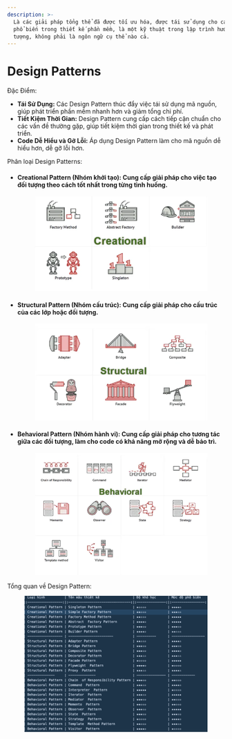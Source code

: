 ```yaml
---
description: >-
  Là các giải pháp tổng thể đã được tối ưu hóa, được tái sử dụng cho các vấn đề
  phổ biến trong thiết kế phần mềm, là một kỹ thuật trong lập trình hướng đối
  tượng, không phải là ngôn ngữ cụ thể nào cả.
---
```


# Design Patterns

Đặc Điểm:

* **Tái Sử Dụng:** Các Design Pattern thúc đẩy việc tái sử dụng mã nguồn, giúp phát triển phần mềm nhanh hơn và giảm tổng chi phí.
* **Tiết Kiệm Thời Gian:** Design Pattern cung cấp cách tiếp cận chuẩn cho các vấn đề thường gặp, giúp tiết kiệm thời gian trong thiết kế và phát triển.
* **Code Dễ Hiểu và Gỡ Lỗi:** Áp dụng Design Pattern làm cho mã nguồn dễ hiểu hơn, dễ gỡ lỗi hơn.

Phân loại Design Patterns:

*   #### Creational Pattern (Nhóm khởi tạo): Cung cấp giải pháp cho việc tạo đối tượng theo cách tốt nhất trong từng tình huống. <a href="#id-1-creational-pattern-nhom-khoi-tao-7" id="id-1-creational-pattern-nhom-khoi-tao-7"></a>



    <figure><img src=".gitbook/assets/image (12).png" alt=""><figcaption></figcaption></figure>
*   #### &#x20;Structural Pattern (Nhóm cấu trúc): Cung cấp giải pháp cho cấu trúc của các lớp hoặc đối tượng. <a href="#id-2-structural-pattern-nhom-cau-truc-8" id="id-2-structural-pattern-nhom-cau-truc-8"></a>



    <figure><img src=".gitbook/assets/image (14).png" alt=""><figcaption></figcaption></figure>
*   #### Behavioral Pattern (Nhóm hành vi): Cung cấp giải pháp cho tương tác giữa các đối tượng, làm cho code có khả năng mở rộng và dễ bảo trì. <a href="#id-3-behavioral-pattern-nhom-hanh-vi-9" id="id-3-behavioral-pattern-nhom-hanh-vi-9"></a>



    <figure><img src=".gitbook/assets/image (16).png" alt=""><figcaption></figcaption></figure>



Tổng quan về Design Pattern:

<figure><img src=".gitbook/assets/image (17).png" alt=""><figcaption></figcaption></figure>
